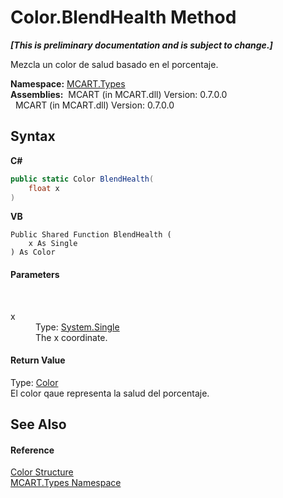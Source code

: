 # Color.BlendHealth Method 
 _**\[This is preliminary documentation and is subject to change.\]**_

Mezcla un color de salud basado en el porcentaje.

**Namespace:**&nbsp;<a href="c5168ca1-3831-8d0b-91b8-6ec8e54f9c51">MCART.Types</a><br />**Assemblies:**&nbsp;&nbsp;MCART (in MCART.dll) Version: 0.7.0.0<br />&nbsp;&nbsp;MCART (in MCART.dll) Version: 0.7.0.0<br />

## Syntax

**C#**<br />
``` C#
public static Color BlendHealth(
	float x
)
```

**VB**<br />
``` VB
Public Shared Function BlendHealth ( 
	x As Single
) As Color
```


#### Parameters
&nbsp;<dl><dt>x</dt><dd>Type: <a href="http://msdn2.microsoft.com/es-es/library/3www918f" target="_blank">System.Single</a><br />The x coordinate.</dd></dl>

#### Return Value
Type: <a href="b2f59482-b5b7-a7aa-b3e0-1a7c0ef43382">Color</a><br />El color qaue representa la salud del porcentaje.

## See Also


#### Reference
<a href="b2f59482-b5b7-a7aa-b3e0-1a7c0ef43382">Color Structure</a><br /><a href="c5168ca1-3831-8d0b-91b8-6ec8e54f9c51">MCART.Types Namespace</a><br />